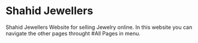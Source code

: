 # Shahid Jewellers
Shahid Jewellers Website for selling Jewelry online.
In this website you can navigate the other pages throught #All Pages in menu.




